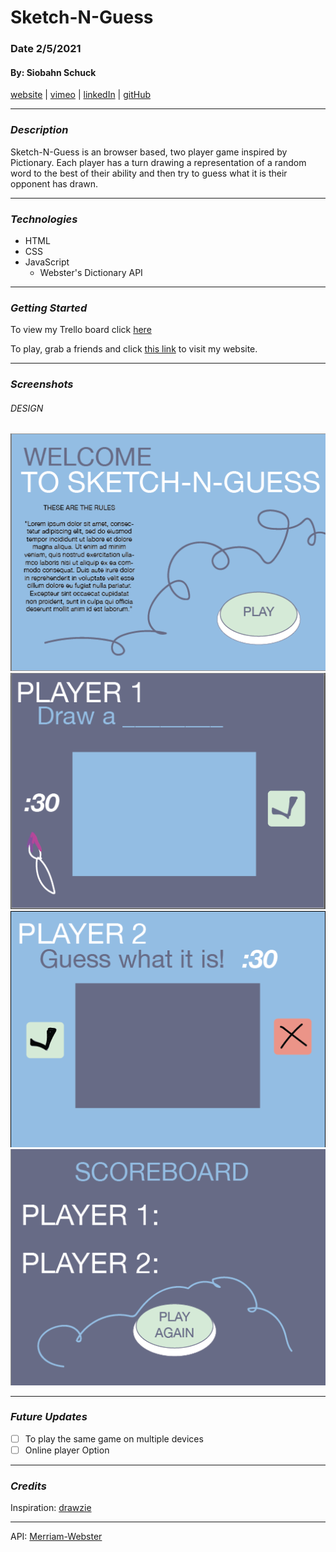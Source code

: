 # Sketch-N-Guess

### Date 2/5/2021

#### By: Siobahn Schuck

[website](https://www.siobahnschuck.com) |
[vimeo](https://www.vimeo.com/siobahnschuck)
 | [linkedIn](https://www.linkedin.com/in/siobahn-schuck-989b22181/) |
[gitHub](https://github.com/siobahnschuck)

***
### ***Description***
Sketch-N-Guess is an browser based, two player game inspired by Pictionary. Each player has a turn drawing a representation of a random word to the best of their ability and then try to guess what it is their opponent has drawn. 

***
### ***Technologies***
* HTML 
* CSS 
* JavaScript
  * Webster's Dictionary API 


***
### ***Getting Started***

To view my Trello board click [here](https://trello.com/b/0e0sdKpX/sketch-n-guess)

To play, grab a friends and click [this link](http://www.mywebsite.net) to visit my website.

***
### ***Screenshots***


###### DESIGN 
![Page One](imgs/readMe-imgs/pg1.png)
![Page Two](./imgs/readMe-imgs/pg2.png?raw=true)
![Page Three](./imgs/readMe-imgs/pg3.png?raw=true)
![Page Four](./imgs/readMe-imgs/pg4.png?raw=true)


*** 
### ***Future Updates***
- [ ] To play the same game on multiple devices 
- [ ] Online player Option 

*** 
### ***Credits***

Inspiration: [drawzie](https://www.drawize.com/)
***
API: [Merriam-Webster](https://dictionaryapi.com/)